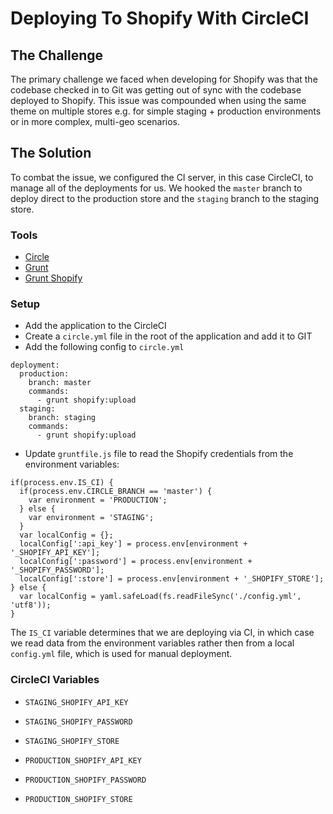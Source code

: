 # Deploying To Shopify With CircleCI

## The Challenge

The primary challenge we faced when developing for Shopify was that the codebase checked in to Git was getting out of sync with the codebase deployed to Shopify. This issue was compounded when using the same theme on multiple stores e.g. for simple staging + production environments or in more complex, multi-geo scenarios.

## The Solution

To combat the issue, we configured the CI server, in this case CircleCI, to manage all of the deployments for us. We hooked the `master` branch to deploy direct to the production store and the `staging` branch to the staging store.

### Tools

* [Circle](http://circleci.com/)
* [Grunt](http://gruntjs.com/)
* [Grunt Shopify](https://github.com/wilr/grunt-shopify)

### Setup

* Add the application to the CircleCI
* Create a `circle.yml` file in the root of the application and add it to GIT
* Add the following config to `circle.yml`
```
deployment:
  production:
    branch: master
    commands:
      - grunt shopify:upload
  staging:
    branch: staging
    commands:
      - grunt shopify:upload
```

* Update `gruntfile.js` file to read the Shopify credentials from the environment variables:
```
if(process.env.IS_CI) {
  if(process.env.CIRCLE_BRANCH == 'master') {
    var environment = 'PRODUCTION';
  } else {
    var environment = 'STAGING';
  }
  var localConfig = {};
  localConfig[':api_key'] = process.env[environment + '_SHOPIFY_API_KEY'];
  localConfig[':password'] = process.env[environment + '_SHOPIFY_PASSWORD'];
  localConfig[':store'] = process.env[environment + '_SHOPIFY_STORE'];
} else {
  var localConfig = yaml.safeLoad(fs.readFileSync('./config.yml', 'utf8'));
}
```

The `IS_CI` variable determines that we are deploying via CI, in which case we read data from the environment variables rather then from a local `config.yml` file, which is used for manual deployment.

### CircleCI Variables

* `STAGING_SHOPIFY_API_KEY`

* `STAGING_SHOPIFY_PASSWORD`

* `STAGING_SHOPIFY_STORE`

* `PRODUCTION_SHOPIFY_API_KEY`

* `PRODUCTION_SHOPIFY_PASSWORD`

* `PRODUCTION_SHOPIFY_STORE`
